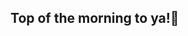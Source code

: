 ## Top of the morning to ya!👋

<!--
**LotteAH/LotteAH** is a ✨ _special_ ✨ repository because its `README.md` (this file) appears on your GitHub profile.

Here are some ideas to get you started:

- 🔭 I’m currently working as a media and communication and media production teacher in Norway.
- 🌱 I’m currently learning Front-end developement
- 📫 How to reach me: lotteaasha@hotmail.com
- ⚡ Fun fact: I love plants!
-->

